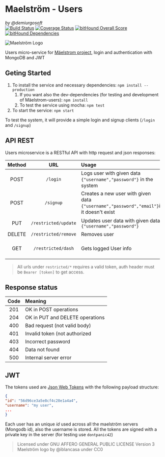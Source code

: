 Maelström - Users
=================
_by @demiurgosoft_   
[![Build Status](https://travis-ci.org/demiurgosoft/maelstrom-users.svg?branch=master)](https://travis-ci.org/demiurgosoft/maelstrom-users)
[![Coverage Status](https://coveralls.io/repos/github/demiurgosoft/maelstrom-users/badge.svg?branch=master)](https://coveralls.io/github/demiurgosoft/maelstrom-users?branch=master)
[![bitHound Overall Score](https://www.bithound.io/github/demiurgosoft/maelstrom-users/badges/score.svg)](https://www.bithound.io/github/demiurgosoft/maelstrom-users)
[![bitHound Dependencies](https://www.bithound.io/github/demiurgosoft/maelstrom-users/badges/dependencies.svg)](https://www.bithound.io/github/demiurgosoft/maelstrom-users/master/dependencies/npm)

![Maelström Logo](https://raw.githubusercontent.com/demiurgosoft/maelstrom/master/logo/logo.jpg)

Users micro-service for [Mäelstrom project](https://github.com/demiurgosoft/maelstrom), login and authentication with MongoDB and JWT

## Geting Started
1. To install the service and necessary dependencies: `npm install --production`
	1. If you want also the dev-dependencies (for testing and development of Mäelstrom-users): `npm install`
	2. To test the service using mocha: `npm test`
2. To start the service: `npm start`

To test the system, it will provide a simple login and signup clients (`/login` and `/signup`)

## API REST
Users microservice is a RESTful API with http request and json responses:

|Method|URL         |Usage   |Response|
|:----:|:----------:|:-------|:-------|
|POST|`/login`    |Logs user with given data `{"username","password"}` in the system|Returns the token `{"token"}` and code 200 or an error|
|POST|`/signup`   |Creates a new user with given data `{"username","password","email"}`if it doesn't exist|Returns the login token or an error|
|PUT |`/restricted/update`|Updates user data with given data `{"username","password"}`|Returns status 204 if everything is ok|
|DELETE|`/restricted/remove`|Removes user|204 if everything is ok|
|GET|`/restricted/dash`|Gets logged User info|code 200 and user data {"_id","username","email"}` or 400 and error log|


>All urls under `restricted/*` requires a valid token, auth header must be `Bearer [token]` to get access.


## Response status

|Code|Meaning                        |
|:--:|:------------------------------|
|201 |OK in POST operations          |
|204 |OK in PUT and DELETE operations|
|400 |Bad request (not valid body)   |
|401 |Invalid token (not authorized  |
|403 |Incorrect password             |
|404 |Data not found                 |
|500 |Internal server error          |

## JWT
The tokens used are [Json Web Tokens](http://jwt.io/) with the following payload structure:
```JSON
{
"id": "56d96ce3a5e8cf4c28e1a4a4",
"username": "my user",
...
}
```
Each user has an unique _id_ used across all the maelström servers (Mongodb id), also the username is stored. All the tokens are signed with a private key in the server (for testing use `dontpanic42`)

> Licensed under GNU AFFERO GENERAL PUBLIC LICENSE Version 3
> Maelström logo by @iblancasa under CC0
